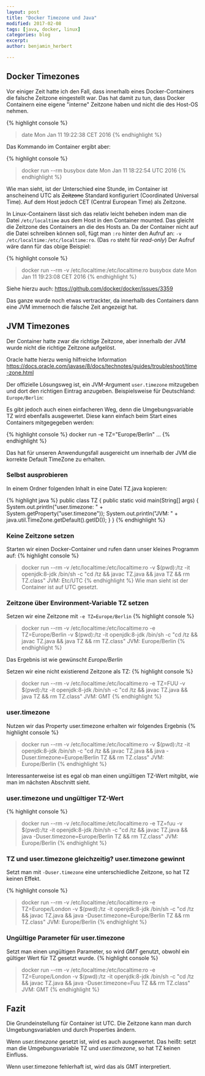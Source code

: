 ```yaml
---
layout: post
title: "Docker Timezone und Java"
modified: 2017-02-08
tags: [java, docker, linux]
categories: blog
excerpt:
author: benjamin_herbert

---
```


## Docker Timezones

Vor einiger Zeit hatte ich den Fall, dass innerhalb eines Docker-Containers die falsche Zeitzone eingestellt war. Das hat damit zu tun, dass
Docker Containern eine eigene "interne" Zeitzone haben und nicht die des Host-OS nehmen.

{% highlight console %}
> date
Mon Jan 11 19:22:38 CET 2016
{% endhighlight %}

Das Kommando im Container ergibt aber:

{% highlight console %}
> docker run --rm busybox date
Mon Jan 11 18:22:54 UTC 2016
{% endhighlight %}

Wie man sieht, ist der Unterschied eine Stunde, im Container ist anscheinend UTC als <strike>Zeitzone</strike> Standard konfiguriert (Coordinated Universal Time). Auf dem Host jedoch CET (Central European Time) als Zeitzone.

In Linux-Containern lässt sich das relativ leicht beheben indem man die Datei `/etc/localtime` aus dem Host in den Container mounted. Das gleicht die Zeitzone des Containers an die des Hosts an. Da der Container nicht auf die Datei schreiben können soll, fügt man `:ro` hinter den Aufruf an: `-v /etc/localtime:/etc/localtime:ro`. (Das `ro` steht für *read-only*)
Der Aufruf wäre dann für das obige Beispiel:

{% highlight console %}
> docker run --rm -v /etc/localtime:/etc/localtime:ro busybox date
Mon Jan 11 19:23:08 CET 2016
{% endhighlight %}

Siehe hierzu auch: https://github.com/docker/docker/issues/3359

Das ganze wurde noch etwas vertrackter, da innerhalb des Containers dann eine JVM immernoch die falsche Zeit angezeigt hat.

## JVM Timezones

Der Container hatte zwar die richtige Zeitzone, aber innerhalb der JVM wurde nicht die richtige Zeitzone aufgelöst.

Oracle hatte hierzu wenig hilfreiche Information https://docs.oracle.com/javase/8/docs/technotes/guides/troubleshoot/time-zone.html

Der offizielle Lösungsweg ist, ein JVM-Argument `user.timezone` mitzugeben und dort den richtigen Eintrag anzugeben. Beispielsweise für Deutschland: `Europe/Berlin`:

Es gibt jedoch auch einen einfacheren Weg, denn die Umgebungsvariable TZ wird ebenfalls ausgewertet. Diese kann einfach beim Start eines Containers mitgegegeben werden:

{% highlight console %}
docker run -e TZ="Europe/Berlin" ... 
{% endhighlight %}

Das hat für unseren Anwendungsfall ausgereicht um innerhalb der JVM die korrekte Default TimeZone zu erhalten.

### Selbst ausprobieren

In einem Ordner folgenden Inhalt in eine Datei TZ.java kopieren:

{% highlight java  %}
public class TZ {
    public static void main(String[] args) {
        System.out.println("user.timezone: " + System.getProperty("user.timezone"));
        System.out.println("JVM: " + java.util.TimeZone.getDefault().getID());
    }
}
{% endhighlight %}

### Keine Zeitzone setzen

Starten wir einen Docker-Container und rufen dann unser kleines Programm auf:
{% highlight console %}
> docker run --rm -v /etc/localtime:/etc/localtime:ro -v $(pwd):/tz -it openjdk:8-jdk /bin/sh -c "cd /tz && javac TZ.java  && java TZ && rm TZ.class"
JVM: Etc/UTC
{% endhighlight %}
Wie man sieht ist der Container ist auf UTC gesetzt.

### Zeitzone über Environment-Variable TZ setzen

Setzen wir eine Zeitzone mit `-e TZ=Europe/Berlin`
{% highlight console %}
> docker run --rm -v /etc/localtime:/etc/localtime:ro -e TZ=Europe/Berlin -v $(pwd):/tz -it openjdk:8-jdk /bin/sh -c "cd /tz && javac TZ.java  && java TZ && rm TZ.class"
JVM: Europe/Berlin
{% endhighlight %}

Das Ergebnis ist wie gewünscht _Europe/Berlin_

Setzen wir eine nicht existierend Zeitzone als TZ:
{% highlight console %}
> docker run --rm -v /etc/localtime:/etc/localtime:ro -e TZ=FUU -v $(pwd):/tz -it openjdk:8-jdk /bin/sh -c "cd /tz && javac TZ.java  && java TZ && rm TZ.class"
JVM: GMT
{% endhighlight %}

### user.timezone

Nutzen wir das Property user.timezone erhalten wir folgendes Ergebnis
{% highlight console %}
> docker run --rm -v /etc/localtime:/etc/localtime:ro -v $(pwd):/tz -it openjdk:8-jdk /bin/sh -c "cd /tz && javac TZ.java  && java -Duser.timezone=Europe/Berlin TZ && rm TZ.class"
JVM: Europe/Berlin
{% endhighlight %}

Interessanterweise ist es egal ob man einen ungültigen TZ-Wert mitgibt, wie man im nächsten Abschnitt sieht.

### user.timezone und ungültiger TZ-Wert
{% highlight console %}
> docker run --rm -v /etc/localtime:/etc/localtime:ro -e TZ=fuu -v $(pwd):/tz -it openjdk:8-jdk /bin/sh -c "cd /tz && javac TZ.java  && java -Duser.timezone=Europe/Berlin TZ && rm TZ.class"
JVM: Europe/Berlin
{% endhighlight %}
### TZ und user.timezone gleichzeitig? user.timezone gewinnt

Setzt man mit `-Duser.timezone` eine unterschiedliche Zeitzone, so hat TZ keinen Effekt.

{% highlight console %}
> docker run --rm -v /etc/localtime:/etc/localtime:ro -e TZ=Europe/London -v $(pwd):/tz -it openjdk:8-jdk /bin/sh -c "cd /tz && javac TZ.java  && java -Duser.timezone=Europe/Berlin TZ && rm TZ.class"
JVM: Europe/Berlin
{% endhighlight %}

### Ungültige Parameter für user.timezone
Setzt man einen ungültigen Parameter, so wird _GMT_ genutzt, obwohl ein gültiger Wert für TZ gesetzt wurde.
{% highlight console %}
> docker run --rm -v /etc/localtime:/etc/localtime:ro -e TZ=Europe/London -v $(pwd):/tz -it openjdk:8-jdk /bin/sh -c "cd /tz && javac TZ.java  && java -Duser.timezone=Fuu TZ && rm TZ.class"
JVM: GMT
{% endhighlight %}

## Fazit
Die Grundeinstellung für Container ist UTC. Die Zeitzone kann man durch Umgebungsvariablen und durch Properties ändern. 

Wenn _user.timezone_ gesetzt ist, wird es auch ausgewertet. Das heißt: setzt man die Umgebungsvariable TZ und _user.timezone_, so hat TZ keinen Einfluss.

Wenn user.timezone fehlerhaft ist, wird das als GMT interpretiert.

